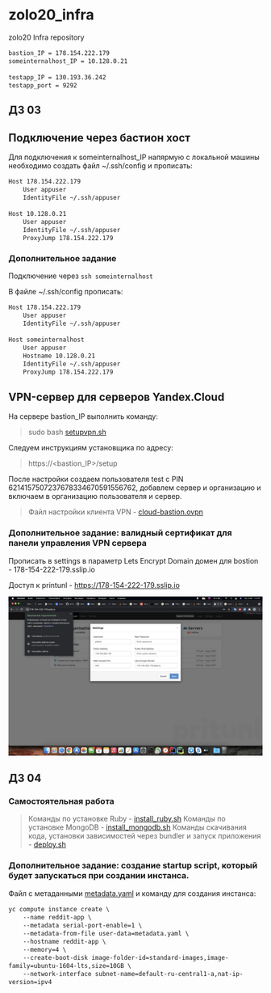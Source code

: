 # zolo20_infra
zolo20 Infra repository

```
bastion_IP = 178.154.222.179
someinternalhost_IP = 10.128.0.21

testapp_IP = 130.193.36.242
testapp_port = 9292
```

## ДЗ 03

## Подключение через бастион хост

Для подключения к someinternalhost_IP напярмую с локальной машины
необходимо создать файл ~/.ssh/config и прописать:

```
Host 178.154.222.179
	User appuser
	IdentityFile ~/.ssh/appuser

Host 10.128.0.21
	User appuser
	IdentityFile ~/.ssh/appuser
	ProxyJump 178.154.222.179
```

### Дополнительное задание

Подключение через `ssh someinternalhost`

В файле ~/.ssh/config прописать:

```
Host 178.154.222.179
	User appuser
	IdentityFile ~/.ssh/appuser

Host someinternalhost
	User appuser
	Hostname 10.128.0.21
	IdentityFile ~/.ssh/appuser
	ProxyJump 178.154.222.179
```

## VPN-сервер для серверов Yandex.Cloud

На сервере bastion_IP выполнить команду:

>sudo bash [setupvpn.sh](VPN/setupvpn.sh)

Следуем инструкциям установщика по адресу:

>https://<bastion_IP>/setup

После настройки создаем пользователя
test с PIN 6214157507237678334670591556762,
добавлем сервер и организацию и включаем в организацию
пользователя и сервер.

>Файл настройки клиента VPN - [cloud-bastion.ovpn](VPN/cloud-bastion.ovpn)

### Дополнительное задание: валидный сертификат для панели управления VPN сервера

Прописать в settings в параметр Lets Encrypt Domain
домен для bostion - 178-154-222-179.sslip.io

Доступ к printunl - https://178-154-222-179.sslip.io

![Image 1](images/settings_encrypt_domain.png)

## ДЗ 04
### Самостоятельная работа

>Команды по установке Ruby - [install_ruby.sh](install_ruby.sh)
>Команды по установке MongoDB - [install_mongodb.sh](install_mongodb.sh)
>Команды скачивания кода, установки зависимостей через bundler и запуск приложения - [deploy.sh](deploy.sh)

### Дополнительное задание: создание startup script, который будет запускаться при создании инстанса.

Файл с метаданными [metadata.yaml](metadata.yaml) и команду для создания инстанса:

```
yc compute instance create \
    --name reddit-app \
    --metadata serial-port-enable=1 \
    --metadata-from-file user-data=metadata.yaml \
    --hostname reddit-app \
    --memory=4 \
    --create-boot-disk image-folder-id=standard-images,image-family=ubuntu-1604-lts,size=10GB \
    --network-interface subnet-name=default-ru-central1-a,nat-ip-version=ipv4
```
